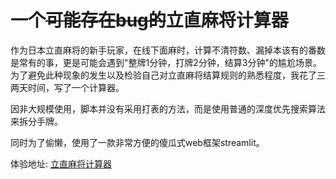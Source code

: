 # 一个<del>可能存在bug的</del>立直麻将计算器

作为日本立直麻将的新手玩家，在线下面麻时，计算不清符数、漏掉本该有的番数是常有的事，更是可能会遇到"整牌1分钟，打牌2分钟，结算3分钟"的尴尬场景。 
为了避免此种现象的发生以及检验自己对立直麻将结算规则的熟悉程度，我花了三两天时间，写了一个计算器。

因非大规模使用，脚本并没有采用打表的方法，而是使用普通的深度优先搜索算法来拆分手牌。

同时为了偷懒，使用了一款非常方便的傻瓜式web框架streamlit。

体验地址: [立直麻将计算器](https://mahjong.fyz666.xyz)
